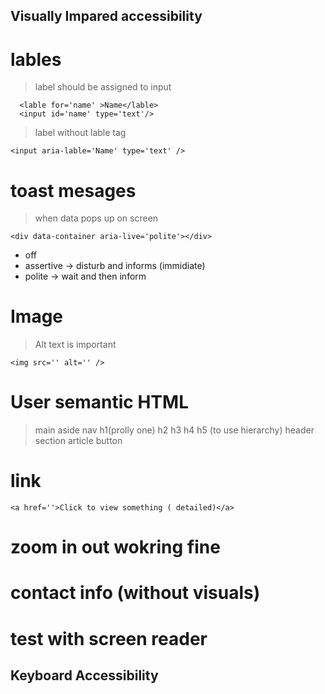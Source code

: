  ## Visually Impared accessibility

# lables
> label should be assigned to input
```
  <lable for='name' >Name</lable>
  <input id='name' type='text'/>
```
> label without lable tag
```
<input aria-lable='Name' type='text' />
```
# toast mesages
> when data pops up on screen
```
<div data-container aria-live='polite'></div>
```
+ off
+ assertive -> disturb and informs (immidiate)
+ polite -> wait and then inform
# Image
> Alt text is important
```
<img src='' alt='' />
```
# User semantic HTML
> main aside nav h1(prolly one) h2 h3 h4 h5 (to use hierarchy) header section article button
# link
```
<a href=''>Click to view something ( detailed)</a>
```
# zoom in out wokring fine
# contact info (without visuals)
# test with screen reader

## Keyboard Accessibility
  
